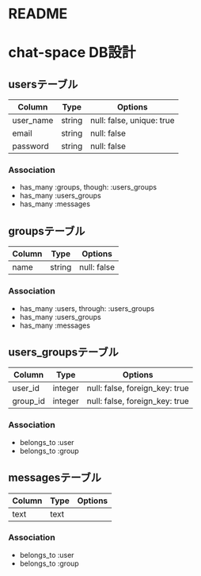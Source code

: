 # README
# chat-space DB設計
## usersテーブル
|Column|Type|Options|
|------|----|-------|
|user_name|string|null: false, unique: true|
|email|string|null: false|
|password|string|null: false|
### Association
- has_many :groups, though: :users_groups
- has_many :users_groups
- has_many :messages

## groupsテーブル
|Column|Type|Options|
|------|----|-------|
|name|string|null: false|
### Association
- has_many :users, through: :users_groups
- has_many :users_groups
- has_many :messages

## users_groupsテーブル
|Column|Type|Options|
|------|----|-------|
|user_id|integer|null: false, foreign_key: true|
|group_id|integer|null: false, foreign_key: true|
### Association
- belongs_to :user
- belongs_to :group

## messagesテーブル
|Column|Type|Options|
|------|----|-------|
|text|text|
### Association
- belongs_to :user
- belongs_to :group

